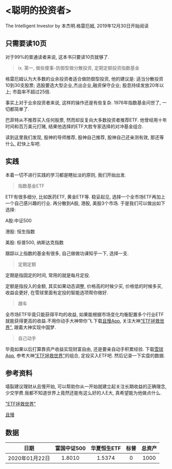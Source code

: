 # <聪明的投资者>
The Intelligent Investor by 本杰明.格雷厄姆, 2019年12月30日开始阅读

## 只需要读10页
对于99%的普通读者来说, 这本书只要读10页就够了.
>ix. 第一, 做些傻事-防御型做分散投资, 定期定额投资指数基金

格雷厄姆认为大多数的业余投资者适合做防御型投资, 他的建议是: 适当分散投资10到30支股票; 选股要选大型企业,杰出企业,融资保守企业; 股息持续发放20年以上; 市盈率不超过25倍.

事实上对于业余投资者来说, 这样的操作还是有些复杂. 1976年指数基金问世了, 一切都简单了.

巴菲特从不推荐买入任何股票, 然而却反复向大多数投资者推荐ETF. 他曾经用十年时间和百万美元打赌, 结果他选择的ETF大胜专家选择的对冲基金组合.

读到这里我们发现, 股神的导师推荐, 股神自己推荐, 股神自己还亲测有效, 那还等什么, 赶快上车吧.


## 实践
本着一切不进行实践的学习都是瞎扯淡的原则, 我们开始出发.
>指数基金ETF

ETF有很多细分, 比如医药ETF, 黄金ETF等. 稳妥起见, 选择一个全市场ETF再加上一个自己感兴趣的行业. 再分散到A股, 港股, 美股3个市场. 于是我们可以做出如下选择:

A股:中证500

港股: 恒生指数

美股: 标普500, 纳斯达克指数

跟踪以上指数的基金有很多, 自己做做功课知乎一下, 选择一支.

>定期定额

定期是指固定的时间, 常用的就是每月定投.

定额是指投入的金额, 其实如果动态调整, 价格高的时候少买, 价格低的时候多买, 收益会更好, 在雪球里面有定投的智能选项帮你做好.

> 跟车

全市场ETF毕竟只能获得平均的收益, 如果能根据市场变化均衡配置多个行业ETF就能获得更高的收益.不用你动手大神带你飞.下载[且慢App](https://qieman.com/app), 关注大神["ETF拯救世界"](https://weibo.com/chinaetfs), 跟着大神实现中国梦.

>自己动手

毕竟如果以后打算靠资产收益实现财富自由, 还是要亲自动手积累经验. 下载[雪球App](https://xueqiu.com/), 参考大神["ETF拯救世界"](https://weibo.com/chinaetfs)的组合, 定投买入ETF吧. 然后记录一下实盘的数据.


## 参考资料

墙裂建议理财从且慢开始, 可以帮助你从一开始就建立起关注长期收益的正确理念, 少交学费.我都不知道世界上竟然还能有这么好的人E大, 真希望能为他做点什么.

["ETF拯救世界"](https://weibo.com/chinaetfs)

[且慢](https://qieman.com/)


## 数据


|日期|富国中证500|华夏恒生ETF|标普|总资产|
|:----:|:----:|:----:|:----:|:----:|
|2020年01月22日|1.8010|1.5374|0|1000|

